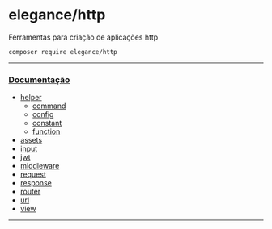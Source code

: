 # elegance/http

Ferramentas para criação de aplicações http

    composer require elegance/http

---

### [Documentação](https://github.com/elegancephp/http/tree/main/.doc)

 - [helper](https://github.com/elegancephp/http/tree/main/.doc/helper)
    - [command](https://github.com/elegancephp/http/tree/main/.doc/helper/command.md)
    - [config](https://github.com/elegancephp/http/tree/main/.doc/helper/config.md)
    - [constant](https://github.com/elegancephp/http/tree/main/.doc/helper/constant.md)
    - [function](https://github.com/elegancephp/http/tree/main/.doc/helper/function.md)
- [assets](https://github.com/elegancephp/http/tree/main/.doc/assets.md)
- [input](https://github.com/elegancephp/http/tree/main/.doc/input.md)
- [jwt](https://github.com/elegancephp/http/tree/main/.doc/jwt.md)
- [middleware](https://github.com/elegancephp/http/tree/main/.doc/middleware.md)
- [request](https://github.com/elegancephp/http/tree/main/.doc/request.md)
- [response](https://github.com/elegancephp/http/tree/main/.doc/response.md)
- [router](https://github.com/elegancephp/http/tree/main/.doc/router.md)
- [url](https://github.com/elegancephp/http/tree/main/.doc/url.md)
- [view](https://github.com/elegancephp/http/tree/main/.doc/view.md)
 
---